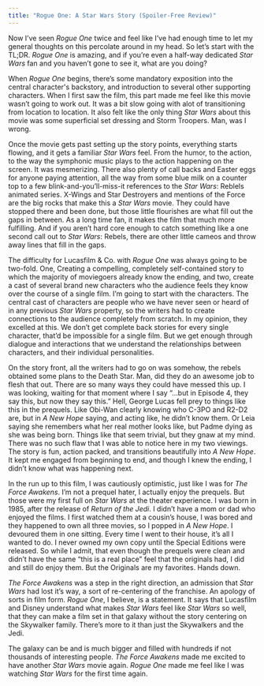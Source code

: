 ```yaml
---
title: "Rogue One: A Star Wars Story (Spoiler-Free Review)"
---
```


Now I’ve seen *Rogue One* twice and feel like I’ve had enough time to let my general thoughts on this percolate around in my head. So let’s start with the TL;DR. *Rogue One* is amazing, and if you’re even a half-way dedicated *Star Wars* fan and you haven’t gone to see it, what are you doing?

When *Rogue One* begins, there’s some mandatory exposition into the central character's backstory, and introduction to several other supporting characters. When I first saw the film, this part made me feel like this movie wasn’t going to work out. It was a bit slow going with alot of transitioning from location to location. It also felt like the only thing *Star Wars* about this movie was some superficial set dressing and Storm Troopers. Man, was I wrong.

Once the movie gets past setting up the story points, everything starts flowing, and it gets a familiar *Star Wars* feel. From the humor, to the action, to the way the symphonic music plays to the action happening on the screen. It was mesmerizing. There also plenty of call backs and Easter eggs for anyone paying attention, all the way from some blue milk on a counter top to a few blink-and-you’ll-miss-it references to the *Star Wars*: Reblels animated series. X-Wings and Star Destroyers and mentions of the Force are the big rocks that make this a *Star Wars* movie. They could have stopped there and been done, but those little flourishes are what fill out the gaps in between. As a long time fan, it makes the film that much more fulfilling. And if you aren’t hard core enough to catch something like a one second call out to *Star Wars*: Rebels, there are other little cameos and throw away lines that fill in the gaps.

The difficulty for Lucasfilm & Co. with *Rogue One* was always going to be two-fold. One, Creating a compelling, completely self-contained story to which the majority of moviegoers already know the ending, and two, create a cast of several brand new characters who the audience feels they know over the course of a single film. I’m going to start with the characters. The central cast of characters are people who we have never seen or heard of in any previous *Star Wars* property, so the writers had to create connections to the audience completely from scratch. In my opinion, they excelled at this. We don’t get complete back stories for every single character, that’d be impossible for a single film. But we get enough through dialogue and interactions that we understand the relationships between characters, and their individual personalities.

On the story front, all the writers had to go on was somehow, the rebels obtained some plans to the Death Star. Man, did they do an awesome job to flesh that out. There are so many ways they could have messed this up. I was looking, waiting for that moment where I say “…but in Episode 4, they say this, but now they say this.” Hell, George Lucas fell prey to things like this in the prequels. Like Obi-Wan clearly knowing who C-3PO and R2-D2 are, but in *A New Hope* saying, and acting like, he didn’t know them. Or Leia saying she remembers what her real mother looks like, but Padme dying as she was being born. Things like that seem trivial, but they gnaw at my mind. There was no such flaw that I was able to notice here in my two viewings. The story is fun, action packed, and transitions beautifully into *A New Hope*. It kept me engaged from beginning to end, and though I knew the ending, I didn’t know what was happening next.

In the run up to this film, I was cautiously optimistic, just like I was for *The Force Awakens*. I’m not a prequel hater, I actually enjoy the prequels. But those were my first full on *Star Wars* at the theater experience. I was born in 1985, after the release of *Return of the Jedi*. I didn’t have a mom or dad who enjoyed the films. I first watched them at a cousin’s house, I was bored and they happened to own all three movies, so I popped in *A New Hope*. I devoured them in one sitting. Every time I went to their house, it’s all I wanted to do. I never owned my own copy until the Special Editions were released. So while I admit, that even though the prequels were clean and didn’t have the same “this is a real place” feel that the originals had, I did and still do enjoy them. But the Originals are my favorites. Hands down.

*The Force Awakens* was a step in the right direction, an admission that *Star Wars* had lost it’s way, a sort of re-centering of the franchise. An apology of sorts in film form. *Rogue One*, I believe, is a statement. It says that Lucasfilm and Disney understand what makes *Star Wars* feel like *Star Wars* so well, that they can make a film set in that galaxy without the story centering on the Skywalker family. There’s more to it than just the Skywalkers and the Jedi.

The galaxy can be and is much bigger and filled with hundreds if not thousands of interesting people. *The Force Awakens* made me excited to have another *Star Wars* movie again. *Rogue One* made me feel like I was watching *Star Wars* for the first time again.
